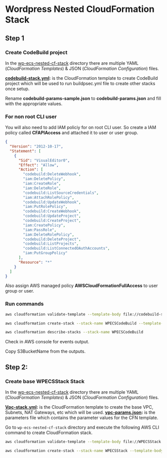 # Wordpress Nested CloudFormation Stack

## Step 1
### Create CodeBuild project
In the [wp-ecs-nested-cf-stack](wp-ecs-nested-cf-stack/) directory there are multiple YAML (*CloudFormation Templates*) & JSON (*CloudFormation Configuration*) files.

**[codebuild-stack.yml](wp-ecs-nested-cf-stack/codebuild-stack.yml):** is the CloudFormation template to create CodeBuild project which will be used to run buildpsec.yml file to create other stacks once setup.

Rename **codebuild-params-sample.json** to **codebuild-params.json** and fill with the appropriate values.

### For non root CLI user
You will also need to add IAM policiy for on root CLI user. So create a IAM policy called **CFAPIAccess** and attached it to user or user group.

```json
{
  "Version": "2012-10-17",
  "Statement": [
    {
      "Sid": "VisualEditor0",
      "Effect": "Allow",
      "Action": [
        "codebuild:DeleteWebhook",
        "iam:DeletePolicy",
        "iam:CreateRole",
        "iam:DeleteRole",
        "codebuild:ListSourceCredentials",
        "iam:AttachRolePolicy",
        "codebuild:UpdateWebhook",
        "iam:PutRolePolicy",
        "codebuild:CreateWebhook",
        "codebuild:UpdateProject",
        "codebuild:CreateProject",
        "iam:CreatePolicy",
        "iam:PassRole",
        "iam:DeleteRolePolicy",
        "codebuild:DeleteProject",
        "codebuild:ListProjects",
        "codebuild:ListConnectedOAuthAccounts",
        "iam:PutGroupPolicy"
      ],
      "Resource": "*"
    }
  ]
}
```
Also assign AWS managed policy **AWSCloudFormationFullAccess** to user group or user.

### Run commands
```bash
aws cloudformation validate-template --template-body file://codebuild-stack.yml    

aws cloudformation create-stack --stack-name WPECSCodeBuild --template-body file://codebuild-stack.yml --parameters file://codebuild-params.json --capabilities CAPABILITY_NAMED_IAM

aws cloudformation describe-stacks --stack-name WPECSCodeBuild
```
Check in AWS console for events output.

Copy S3BucketName from the outputs.

## Step 2:

### Create base WPECSStack Stack
In the [wp-ecs-nested-cf-stack](wp-ecs-nested-cf-stack/) directory there are multiple YAML (*CloudFormation Templates*) & JSON (*CloudFormation Configuration*) files.

**[Vpc-stack.yml](wp-ecs-nested-cf-stack/vpc-stack.yml):** is the CloudFormation template to create the base VPC, Subnets, NAT Gateways, etc which will be used.
**[vpc-params.json](wp-ecs-nested-cf-stack/vpc-params.json):** is the parameters file which contains the parameter values for the CFN template. 

Go to `wp-ecs-nested-cf-stack` directory and execute the following AWS CLI command to create CloudFormation stack.

```bash
aws cloudformation validate-template --template-body file://WPECSStack.yml 

aws cloudformation create-stack --stack-name WPECSStack --template-body file://WPECSStack.yml --parameters file://WPECSStack-params.json --capabilities CAPABILITY_NAMED_IAM CAPABILITY_AUTO_EXPAND
```
